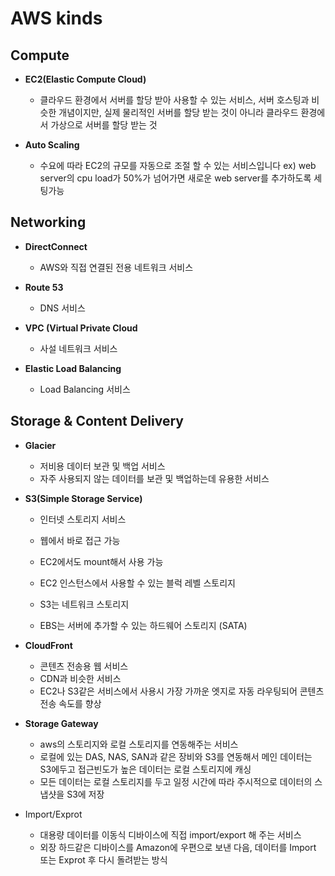 # AWS kinds

## Compute
- **EC2(Elastic Compute Cloud)**
  - 클라우드 환경에서 서버를 할당 받아 사용할 수 있는 서비스, 서버 호스팅과 비슷한 개념이지만, 실제 물리적인 서버를 할당 받는 것이 아니라 클라우드 환경에서 가상으로 서버를 할당 받는 것

- **Auto Scaling**
  - 수요에 따라 EC2의 규모를 자동으로 조절 할 수 있는 서비스입니다
    ex) web server의 cpu load가 50%가 넘어가면 새로운 web server를 추가하도록 세팅가능

## Networking
- **DirectConnect**
  - AWS와 직접 연결된 전용 네트워크 서비스

- **Route 53**
  - DNS 서비스


- **VPC (Virtual Private Cloud**
  - 사설 네트워크 서비스

- **Elastic Load Balancing**
  - Load Balancing 서비스


## Storage & Content Delivery
- **Glacier**
  - 저비용 데이터 보관 및 백업 서비스
  - 자주 사용되지 않는 데이터를 보관 및 백업하는데 유용한 서비스

- **S3(Simple Storage Service)**
  - 인터넷 스토리지 서비스
  - 웹에서 바로 접근 가능
  - EC2에서도 mount해서 사용 가능

  - EC2 인스턴스에서 사용할 수 있는 블럭 레벨 스토리지
  - S3는 네트워크 스토리지
  - EBS는 서버에 추가할 수 있는 하드웨어 스토리지 (SATA)
  
  
- **CloudFront**
  - 콘텐츠 전송용 웹 서비스
  - CDN과 비슷한 서비스
  - EC2나 S3같은 서비스에서 사용시 가장 가까운 엣지로 자동 라우팅되어 콘텐츠 전송 속도를 향상


- **Storage Gateway**
  - aws의 스토리지와 로컬 스토리지를 연동해주는 서비스
  - 로컬에 있는 DAS, NAS, SAN과 같은 장비와 S3를 연동해서 메인 데이터는 S3에두고 접근빈도가 높은 데이터는 로컬 스토리지에 캐싱
  - 모든 데이터는 로컬 스토리지를 두고 일정 시간에 따라 주시적으로 데이터의 스냅샷을 S3에 저장

- Import/Exprot
  - 대용량 데이터를 이동식 디바이스에 직접 import/export 해 주는 서비스
  - 외장 하드같은 디바이스를 Amazon에 우편으로 보낸 다음, 데이터를 Import 또는 Exprot 후 다시 돌려받는 방식


